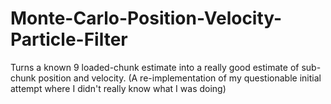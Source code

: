 # Monte-Carlo-Position-Velocity-Particle-Filter
Turns a known 9 loaded-chunk estimate into a really good estimate of sub-chunk position and velocity. (A re-implementation of my questionable initial attempt where I didn't really know what I was doing)

